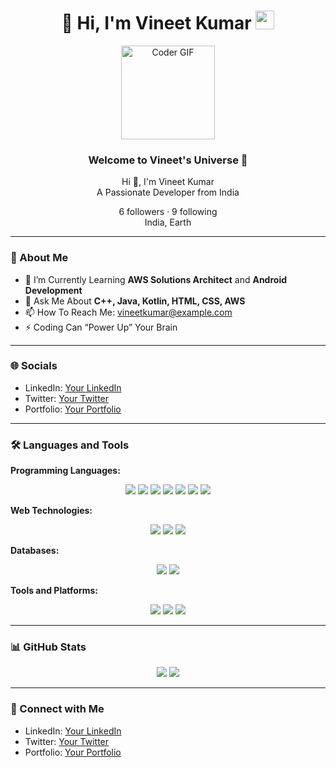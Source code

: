 <h1 align="center">
  👋 Hi, I'm Vineet Kumar <img src="https://media.giphy.com/media/hvRJCLFzcasrR4ia7z/giphy.gif" width="30px">
</h1>

<p align="center">
  <img src="https://media.giphy.com/media/VxT64M8NU6arEVuOH2/giphy.gif" alt="Coder GIF" width="150" />
</p>

<h3 align="center">Welcome to Vineet's Universe 🚀</h3>

<p align="center">
  Hi 👋, I'm Vineet Kumar<br>
  A Passionate Developer from India
</p>

<p align="center">
  6 followers · 9 following<br>
  India, Earth
</p>

---

### 💫 About Me

- 🌱 I’m Currently Learning **AWS Solutions Architect** and **Android Development**
- 💬 Ask Me About **C++, Java, Kotlin, HTML, CSS, AWS**
- 📫 How To Reach Me: [vineetkumar@example.com](mailto:vineetkumar@example.com)
- ⚡ Coding Can “Power Up” Your Brain

---

### 🌐 Socials

- LinkedIn: [Your LinkedIn](https://www.linkedin.com/in/vineet-kumar/)
- Twitter: [Your Twitter](#)
- Portfolio: [Your Portfolio](#)

---

### 🛠️ Languages and Tools

**Programming Languages:**
<p align="center">
  <img src="https://img.shields.io/badge/C++-00599C?style=for-the-badge&logo=cplusplus&logoColor=white"/>
  <img src="https://img.shields.io/badge/Java-ED8B00?style=for-the-badge&logo=java&logoColor=white"/>
  <img src="https://img.shields.io/badge/Python-3776AB?style=for-the-badge&logo=python&logoColor=white"/>
  <img src="https://img.shields.io/badge/Kotlin-0095D5?style=for-the-badge&logo=kotlin&logoColor=white"/>
  <img src="https://img.shields.io/badge/HTML5-E34F26?style=for-the-badge&logo=html5&logoColor=white"/>
  <img src="https://img.shields.io/badge/CSS3-1572B6?style=for-the-badge&logo=css3&logoColor=white"/>
  <img src="https://img.shields.io/badge/JavaScript-F7DF1E?style=for-the-badge&logo=javascript&logoColor=black"/>
</p>

**Web Technologies:**
<p align="center">
  <img src="https://img.shields.io/badge/HTML5-E34F26?style=for-the-badge&logo=html5&logoColor=white"/>
  <img src="https://img.shields.io/badge/CSS3-1572B6?style=for-the-badge&logo=css3&logoColor=white"/>
  <img src="https://img.shields.io/badge/JavaScript-F7DF1E?style=for-the-badge&logo=javascript&logoColor=black"/>
</p>

**Databases:**
<p align="center">
  <img src="https://img.shields.io/badge/MySQL-00758F?style=for-the-badge&logo=mysql&logoColor=white"/>
  <img src="https://img.shields.io/badge/SQL%20Server-CC2927?style=for-the-badge&logo=microsoftsqlserver&logoColor=white"/>
</p>

**Tools and Platforms:**
<p align="center">
  <img src="https://img.shields.io/badge/Canva-00C4CC?style=for-the-badge&logo=canva&logoColor=white"/>
  <img src="https://img.shields.io/badge/Blender-F5792A?style=for-the-badge&logo=blender&logoColor=white"/>
  <img src="https://img.shields.io/badge/AWS-232F3E?style=for-the-badge&logo=amazon-aws&logoColor=white"/>
</p>

---

### 📊 GitHub Stats

<p align="center">
  <img src="https://github-readme-stats.vercel.app/api?username=Fusionop3&show_icons=true&theme=light"/>
  <img src="https://github-readme-stats.vercel.app/api/top-langs/?username=Fusionop3&layout=compact&theme=light"/>
</p>

---

### 🤝 Connect with Me

- LinkedIn: [Your LinkedIn](https://www.linkedin.com/in/vineet-kumar/)
- Twitter: [Your Twitter](#)
- Portfolio: [Your Portfolio](#)
